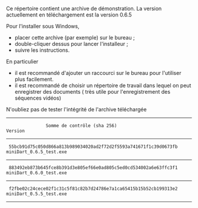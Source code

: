 Ce répertoire contient une archive de démonstration. La version actuellement en téléchargement est la version 0.6.5

Pour l'installer sous Windows, 

* placer cette archive (par exemple) sur le bureau ;
* double-cliquer dessus pour lancer l'installeur ;
* suivre les instructions.

En particulier

* il est recommandé d'ajouter un raccourci sur le bureau pour l'utiliser plus facilement.
* il est recommandé de choisir un répertoire de travail dans lequel on peut enregistrer des documents ( très utile pour l'enregistrement des séquences vidéos)

N'oubliez pas de tester l'intégrité de l'archive téléchargée 

*******************************************************************************************************
                   Somme de contrôle (sha 256)                                   Version

*******************************************************************************************************

     55bcb91d75c050d866a813b989034020ad2f72d2f5593a741671f1c39d0673fb     miniDart_0.6.5_test.exe

*******************************************************************************************************

     883492eb873b645fce8b391d3e805ef66e0ad805c5ed0cd534002a6e63ffc3f1     miniDart_0.6.0_test.exe

*******************************************************************************************************

     f2fbe02c24cece02f1c31c5f81c82b7d24786e7a1ca65415b15b52cb199313e2     miniDart_0.5.5_test.exe

*******************************************************************************************************
